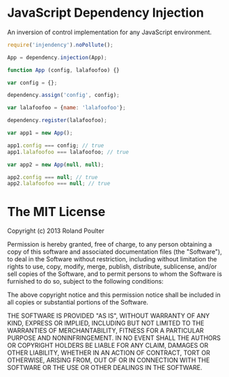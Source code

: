 # JavaScript Dependency Injection

An inversion of control implementation for any JavaScript environment.

```javascript
require('injendency').noPollute();

App = dependency.injection(App);

function App (config, lalafoofoo) {}

var config = {};

dependency.assign('config', config);

var lalafoofoo = {name: 'lalafoofoo'};

dependency.register(lalafoofoo);

var app1 = new App();

app1.config === config; // true
app1.lalafoofoo === lalafoofoo; // true

var app2 = new App(null, null);

app2.config === null; // true
app2.lalafoofoo === null; // true
```

# The MIT License

Copyright (c) 2013 Roland Poulter

Permission is hereby granted, free of charge, to any person obtaining a copy
of this software and associated documentation files (the "Software"), to deal
in the Software without restriction, including without limitation the rights
to use, copy, modify, merge, publish, distribute, sublicense, and/or sell
copies of the Software, and to permit persons to whom the Software is
furnished to do so, subject to the following conditions:

The above copyright notice and this permission notice shall be included in
all copies or substantial portions of the Software.

THE SOFTWARE IS PROVIDED "AS IS", WITHOUT WARRANTY OF ANY KIND, EXPRESS OR
IMPLIED, INCLUDING BUT NOT LIMITED TO THE WARRANTIES OF MERCHANTABILITY,
FITNESS FOR A PARTICULAR PURPOSE AND NONINFRINGEMENT. IN NO EVENT SHALL THE
AUTHORS OR COPYRIGHT HOLDERS BE LIABLE FOR ANY CLAIM, DAMAGES OR OTHER
LIABILITY, WHETHER IN AN ACTION OF CONTRACT, TORT OR OTHERWISE, ARISING FROM,
OUT OF OR IN CONNECTION WITH THE SOFTWARE OR THE USE OR OTHER DEALINGS IN
THE SOFTWARE.
